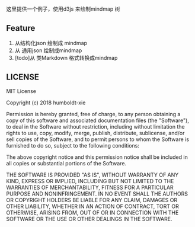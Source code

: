 ## 

这里提供一个例子，使用d3js 来绘制mindmap 树

## Feature

1. 从结构化json 绘制成 mindmap
2. 从 通用json 绘制成mindmap
3. [todo]从 类Markdown 格式转换成mindmap 

## LICENSE
MIT License

Copyright (c) 2018 humboldt-xie

Permission is hereby granted, free of charge, to any person obtaining a copy
of this software and associated documentation files (the "Software"), to deal
in the Software without restriction, including without limitation the rights
to use, copy, modify, merge, publish, distribute, sublicense, and/or sell
copies of the Software, and to permit persons to whom the Software is
furnished to do so, subject to the following conditions:

The above copyright notice and this permission notice shall be included in all
copies or substantial portions of the Software.

THE SOFTWARE IS PROVIDED "AS IS", WITHOUT WARRANTY OF ANY KIND, EXPRESS OR
IMPLIED, INCLUDING BUT NOT LIMITED TO THE WARRANTIES OF MERCHANTABILITY,
FITNESS FOR A PARTICULAR PURPOSE AND NONINFRINGEMENT. IN NO EVENT SHALL THE
AUTHORS OR COPYRIGHT HOLDERS BE LIABLE FOR ANY CLAIM, DAMAGES OR OTHER
LIABILITY, WHETHER IN AN ACTION OF CONTRACT, TORT OR OTHERWISE, ARISING FROM,
OUT OF OR IN CONNECTION WITH THE SOFTWARE OR THE USE OR OTHER DEALINGS IN THE
SOFTWARE.

